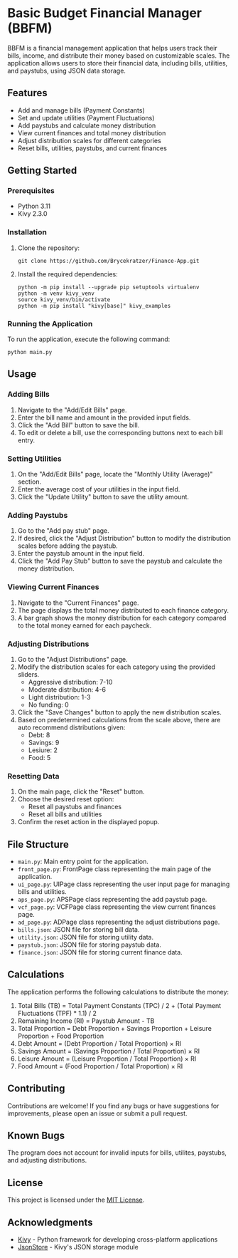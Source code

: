 # Basic Budget Financial Manager (BBFM)

BBFM is a financial management application that helps users track their bills, income, and distribute their money based on customizable scales. The application allows users to store their financial data, including bills, utilities, and paystubs, using JSON data storage.

## Features

- Add and manage bills (Payment Constants)
- Set and update utilities (Payment Fluctuations)
- Add paystubs and calculate money distribution
- View current finances and total money distribution
- Adjust distribution scales for different categories
- Reset bills, utilities, paystubs, and current finances

## Getting Started

### Prerequisites

- Python 3.11
- Kivy 2.3.0

### Installation

1. Clone the repository:
   ```
   git clone https://github.com/Brycekratzer/Finance-App.git
   ```

2. Install the required dependencies:
   ```
   python -m pip install --upgrade pip setuptools virtualenv
   python -m venv kivy_venv
   source kivy_venv/bin/activate
   python -m pip install "kivy[base]" kivy_examples
   ```

### Running the Application

To run the application, execute the following command:
```
python main.py
```

## Usage

### Adding Bills

1. Navigate to the "Add/Edit Bills" page.
2. Enter the bill name and amount in the provided input fields.
3. Click the "Add Bill" button to save the bill.
4. To edit or delete a bill, use the corresponding buttons next to each bill entry.

### Setting Utilities

1. On the "Add/Edit Bills" page, locate the "Monthly Utility (Average)" section.
2. Enter the average cost of your utilities in the input field.
3. Click the "Update Utility" button to save the utility amount.

### Adding Paystubs

1. Go to the "Add pay stub" page.
2. If desired, click the "Adjust Distribution" button to modify the distribution scales before adding the paystub.
3. Enter the paystub amount in the input field.
4. Click the "Add Pay Stub" button to save the paystub and calculate the money distribution.

### Viewing Current Finances

1. Navigate to the "Current Finances" page.
2. The page displays the total money distributed to each finance category.
3. A bar graph shows the money distribution for each category compared to the total money earned for each paycheck.

### Adjusting Distributions

1. Go to the "Adjust Distributions" page.
2. Modify the distribution scales for each category using the provided sliders.
   - Aggressive distribution: 7-10
   - Moderate distribution: 4-6
   - Light distribution: 1-3
   - No funding: 0
3. Click the "Save Changes" button to apply the new distribution scales.
4. Based on predetermined calculations from the scale above, there are auto 
   recommend distributions given:
   - Debt: 8
   - Savings: 9
   - Lesiure: 2
   - Food: 5

### Resetting Data

1. On the main page, click the "Reset" button.
2. Choose the desired reset option:
   - Reset all paystubs and finances
   - Reset all bills and utilities
3. Confirm the reset action in the displayed popup.

## File Structure

- `main.py`: Main entry point for the application.
- `front_page.py`: FrontPage class representing the main page of the application.
- `ui_page.py`: UIPage class representing the user input page for managing bills and utilities.
- `aps_page.py`: APSPage class representing the add paystub page.
- `vcf_page.py`: VCFPage class representing the view current finances page.
- `ad_page.py`: ADPage class representing the adjust distributions page.
- `bills.json`: JSON file for storing bill data.
- `utility.json`: JSON file for storing utility data.
- `paystub.json`: JSON file for storing paystub data.
- `finance.json`: JSON file for storing current finance data.

## Calculations

The application performs the following calculations to distribute the money:

1. Total Bills (TB) = Total Payment Constants (TPC) / 2 + (Total Payment Fluctuations (TPF) * 1.1) / 2
2. Remaining Income (RI) = Paystub Amount - TB
3. Total Proportion = Debt Proportion + Savings Proportion + Leisure Proportion + Food Proportion
4. Debt Amount = (Debt Proportion / Total Proportion) × RI
5. Savings Amount = (Savings Proportion / Total Proportion) × RI
6. Leisure Amount = (Leisure Proportion / Total Proportion) × RI
7. Food Amount = (Food Proportion / Total Proportion) × RI

## Contributing

Contributions are welcome! If you find any bugs or have suggestions for improvements, please open an issue or submit a pull request.

## Known Bugs
The program does not account for invalid inputs for bills, utilites, paystubs, and adjusting distributions.
## License

This project is licensed under the [MIT License](LICENSE).

## Acknowledgments

- [Kivy](https://kivy.org/) - Python framework for developing cross-platform applications
- [JsonStore](https://kivy.org/doc/stable/api-kivy.storage.html#kivy.storage.jsonstore.JsonStore) - Kivy's JSON storage module
